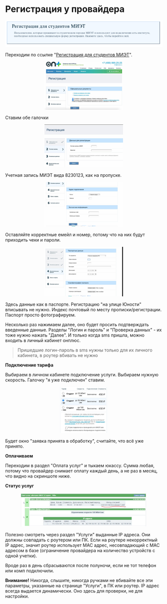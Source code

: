 # Регистрация у провайдера

<p align="center">
<img src="./img/reg/5.png">
</p>

Переходим по ссылке "[Регистрация для студентов МИЭТ](https://stat.onplus.ru/miet)". 

<p align="center"><img src="./img/reg/1.png" width="50%"></p>
Ставим обе галочки
<p align="center"><img src="./img/reg/2.png" width="50%"></p>
Учетная запись МИЭТ вида 8230123, как на пропуске.

<p align="center"><img src="./img/reg/3.png" width="50%"></p>
Оставляйте корректные емейл и номер, потому что на них будут приходить чеки и пароли.
<p align="center"><img src="./img/reg/4.png" width="50%"></p>
Здесь данные как в паспорте. Регистрацию "на улице Юности" вписывать не нужно. Индекс почтовый по месту прописки/регистрации. Паспорт просто фотографируем.

Несколько раз нажимаем далее, оно будет просить подтверждать введенные данные. Разделы "Логин и пароль" и "Проверка данных" - их тоже нужно нажать "Далее". И только когда sms пришла, можно входить в личный кабинет онплюс.

> Пришедшие логин-пароль в sms нужны только для их личного кабинета, в роутер вбивать не нужно

__Подключение тарифа__

Выбираем в личном кабинете подключение услуги. Выбираем нужную скорость. Галочку "я уже подключен" ставим.

<p align="center"><img src="./img/reg/6.png" width="30%"></p>

Будет окно "заявка принята в обработку", считайте, что всё уже принято.


__Оплачиваем__

Переходим в раздел "Оплата услуг" и тыкаем юкассу. Сумма любая, потому что провайдер снимает оплату каждый день, а не раз в месяц, что видно на скриншоте ниже.


__Статус услуг__


<p align="center"><img src="./img/reg/7.png" width="80%"></p>

Полезно смотреть через раздел "Услуги" выданные IP адреса. Они должны совпадать с роутером или ПК. Если на роутере некорректный IP адрес, значит роутер использует MAC адрес, несовпадающий с MAC адресом в базе (ограничение провайдера на количество устройств с одной учетки).

Вроде раз в день сбрасываются после полуночи, если не тот телефон или комп подключили.

__Внимание!__ Никогда, слышите, никогда ручками не вбивайте все эти параметры, указанные на странице "Услуги", в ПК или роутер. IP адрес всегда выдается динамически. Оно здесь для проверки, не для настройки.